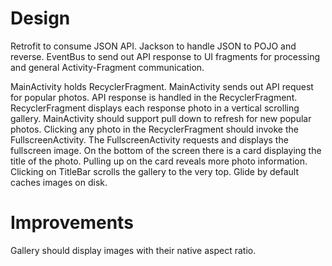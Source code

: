 # Design
Retrofit to consume JSON API.
Jackson to handle JSON to POJO and reverse.
EventBus to send out API response to UI fragments for processing and general Activity-Fragment communication.

MainActivity holds RecyclerFragment. MainActivity sends out API request for popular photos. API response is handled in the RecyclerFragment. RecyclerFragment displays each response photo in a vertical scrolling gallery. MainActivity should support pull down to refresh for new popular photos.
Clicking any photo in the RecyclerFragment should invoke the FullscreenActivity. The FullscreenActivity requests and displays the fullscreen image. On the bottom of the screen there is a card displaying the title of the photo. Pulling up on the card reveals more photo information.
Clicking on TitleBar scrolls the gallery to the very top.
Glide by default caches images on disk.

# Improvements
Gallery should display images with their native aspect ratio.


